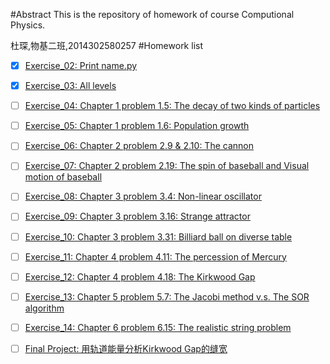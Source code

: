 #Abstract
This is the repository of homework of course Computional Physics.

杜琛,物基二班,2014302580257
#Homework list
- [x] [Exercise_02: Print name.py](https://github.com/Cvke/compuational_physics_N2014302580257/tree/master/Exercise_02-Print-name)
- [x] [Exercise_03: All levels](https://github.com/Cvke/compuational_physics_N2014302580257/tree/master/Exercise_03-All-levels)
- [ ] [Exercise_04: Chapter 1 problem 1.5: The decay of two kinds of particles](https://github.com/Cvke/compuational_physics_N2014302580257/tree/master/Exercise_04-Chapter-1-problem-1.5-The-decay-of-two-kinds-of-particles)
- [ ] [Exercise_05: Chapter 1 problem 1.6: Population growth](https://github.com/Cvke/compuational_physics_N2014302580257/tree/master/Exercise_05-Chapter-1-problem-1.6-Population-growth)
- [ ] [Exercise_06: Chapter 2 problem 2.9 & 2.10: The cannon](https://github.com/Cvke/compuational_physics_N2014302580257/tree/master/Exercise_06-Chapter-2-problem-2.9-2.10-The-cannon)
- [ ] [Exercise_07: Chapter 2 problem 2.19: The spin of baseball and Visual motion of baseball](https://github.com/Cvke/compuational_physics_N2014302580257/tree/master/Exercise_07-Chapter-2-problem-2.19-The-spin-of-baseball-and-Visual-motion-of-baseball)
- [ ] [Exercise_08: Chapter 3 problem 3.4: Non-linear oscillator](https://github.com/Cvke/compuational_physics_N2014302580257/tree/master/Exercise_08-Chapter-3-problem-3.4-Non-linear-oscillator)
- [ ] [Exercise_09: Chapter 3 problem 3.16: Strange attractor](https://github.com/Cvke/compuational_physics_N2014302580257/tree/master/Exercise_09-Chapter-3-problem-3.16-Strange-attractor)
- [ ] [Exercise_10: Chapter 3 problem 3.31: Billiard ball on diverse table](https://github.com/Cvke/compuational_physics_N2014302580257/tree/master/Exercise_10-Chapter-3-problem-3.31-Billiard-ball-on-diverse-table)
- [ ] [Exercise_11: Chapter 4 problem 4.11: The percession of Mercury](https://github.com/Cvke/compuational_physics_N2014302580257/tree/master/Exercise_11-Chapter-4-problem-4.11-The-percession-of-Mercury)
- [ ] [Exercise_12: Chapter 4 problem 4.18: The Kirkwood Gap](https://github.com/Cvke/compuational_physics_N2014302580257/tree/master/Exercise_12-Chapter-4-problem-4.18-The-Kirkwood-Gap)
- [ ] [Exercise_13: Chapter 5 problem 5.7: The Jacobi method v.s. The SOR algorithm](https://github.com/Cvke/compuational_physics_N2014302580257/tree/master/Exercise_13-Chapter-5-problem-5.7-The-Jacobi-method-v.s.-The-SOR-algorithm)
- [ ] [Exercise_14: Chapter 6 problem 6.15: The realistic string problem](https://github.com/Cvke/compuational_physics_N2014302580257/tree/master/Exercise_14-Chapter-6-problem-6.15-The-realistic-string-problem)
- [ ] [Final Project: 用轨道能量分析Kirkwood Gap的缝宽](https://github.com/Cvke/compuational_physics_N2014302580257/tree/master/Final-Project-Kirkwood-Gap)

